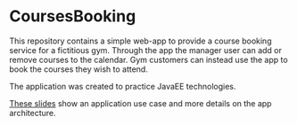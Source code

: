 # CoursesBooking

This repository contains a simple web-app to provide a course booking service for a fictitious gym.
Through the app the manager user can add or remove courses to the calendar. Gym customers can instead use the app to book the courses they wish to attend.

The application was created to practice JavaEE technologies.

[These slides](https://github.com/MaurizioPulizzi/CoursesBooking/blob/main/documentation/presentation.pdf) show an application use case and more details on the app architecture.
